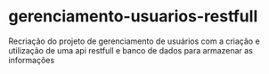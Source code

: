 # gerenciamento-usuarios-restfull
Recriação do projeto de gerenciamento de usuários com a criação e utilização de uma api restfull e banco de dados para armazenar as informações
